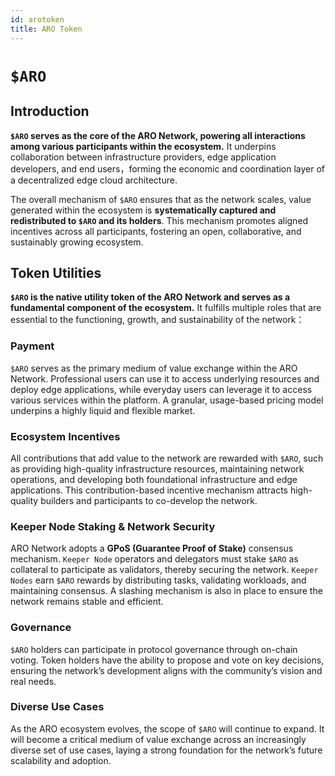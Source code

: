 ```yaml
---
id: arotoken
title: ARO Token
---
```


# `$ARO`

## Introduction

**`$ARO` serves as the core of the ARO Network, powering all interactions among various participants within the ecosystem.** It underpins collaboration between infrastructure providers, edge application developers, and end users，forming the economic and coordination layer of a decentralized edge cloud architecture.

The overall mechanism of `$ARO` ensures that as the network scales, value generated within the ecosystem is **systematically captured and redistributed to `$ARO` and its holders**. This mechanism promotes aligned incentives across all participants, fostering an open, collaborative, and sustainably growing ecosystem.

## Token Utilities

**`$ARO` is the native utility token of the ARO Network and serves as a fundamental component of the ecosystem.** It fulfills multiple roles that are essential to the functioning, growth, and sustainability of the network：

### Payment

`$ARO` serves as the primary medium of value exchange within the ARO Network. Professional users can use it to access underlying resources and deploy edge applications, while everyday users can leverage it to access various services within the platform. A granular, usage-based pricing model underpins a highly liquid and flexible market.

### Ecosystem Incentives

All contributions that add value to the network are rewarded with `$ARO`, such as providing high-quality infrastructure resources, maintaining network operations, and developing both foundational infrastructure and edge applications. This contribution-based incentive mechanism attracts high-quality builders and participants to co-develop the network.

### Keeper Node Staking & Network Security

ARO Network adopts a **GPoS (Guarantee Proof of Stake)** consensus mechanism. `Keeper Node` operators and delegators must stake `$ARO` as collateral to participate as validators, thereby securing the network. `Keeper Nodes` earn `$ARO` rewards by distributing tasks, validating workloads, and maintaining consensus. A slashing mechanism is also in place to ensure the network remains stable and efficient.

### Governance

`$ARO` holders can participate in protocol governance through on-chain voting. Token holders have the ability to propose and vote on key decisions, ensuring the network’s development aligns with the community’s vision and real needs.

### Diverse Use Cases

As the ARO ecosystem evolves, the scope of `$ARO` will continue to expand. It will become a critical medium of value exchange across an increasingly diverse set of use cases, laying a strong foundation for the network’s future scalability and adoption.
